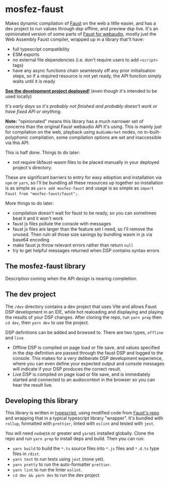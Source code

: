 # mosfez-faust

Makes dynamic compilation of [Faust](https://faust.grame.fr/) on the web a little easier, and has a dev project to run values through dsp offline, and preview dsp live. It's an opinionated version of some parts of [Faust for webaudio](https://github.com/grame-cncm/faust/tree/master-dev/architecture/webaudio), mostly just the Web Assembly Faust compiler, wrapped up in a library that'll have:

- full typescript compatibility
- ESM exports
- no external file dependencies (i.e. don't require users to add `<script>` tags)
- have any async functions chain seamlessly off any prior initialisation steps, so if a required resource is not yet ready, the API function simply waits until it is ready

**[See the development project deployed!](https://dxinteractive.github.io/mosfez-faust/)** (even though it's intended to be used locally)

_It's early days so it's probably not finished and probably doesn't work or have fixed API or anything._

**Note:** "opinionated" means this library has a much narrower set of concerns than the original Faust webaudio API it's using. This is mainly just for compilation on the web, playback using `AudioWorket` nodes, no in-built-polyphonic compilation, some compilation options are set and inaccessible via this API.

This is half done. Things to do later:

- not require libfaust-wasm files to be placed manually in your deployed project's directory.

These are significant barriers to entry for easy adoption and installation via `npm` or `yarn`, so I'll be bundling all these resources up together so installation is as simple as `yarn add mosfez-faust` and usage is as simple as `import Faust from "mosfez-faust/faust";`.

More things to do later:

- compilation doesn't wait for faust to be ready, so you can sometimes beat it and it won't work
- faust js files pollute the console with messages
- faust js files are larger than the feature set I need, so I'll remove the unused. Then ruin all those size savings by bundling wasm in js via base64 encoding
- make faust js throw relevant errors rather than return `null`
- try to get helpful messages returned when DSP contains syntax errors

## The mosfez-faust library

Description coming when the API design is nearing completion.

## The dev project

The `/dev` directory contains a dev project that uses Vite and allows Faust DSP development in an IDE, while hot realoading and displaying and playing the results of your DSP changes. After cloning the repo, run `yarn prep` then `cd dev`, then `yarn dev` to use the project.

DSP definitions can be added and browsed to. There are two types, `offline` and `live`.

- Offline DSP is compiled on page load or file save, and values specified in the dsp definition are passed through the faust DSP and logged to the console. This makes for a very deliberate DSP development experience, where you can even define your expected output and console messages will indicate if your DSP produces the correct result.
- Live DSP is compiled on page load or file save, and is immediately started and connected to an audiocontext in the browser so you can hear the result live.

## Developing this library

This library is written in [typescript](https://www.typescriptlang.org/), using modified code from [Faust's repo](https://github.com/grame-cncm/faust) and wrapping that in a typical typescript library "wrapper". It's bundled with `rollup`, formatted with `prettier`, linted with `eslint` and tested with `jest`.

You will need `node@16` or greater and `yarn@1` installed globally. Clone the repo and run `yarn prep` to install deps and build. Then you can run:

- `yarn build` to build the `*.ts` source files into `*.js` files and `*.d.ts` type files in `/dist`.
- `yarn test` to run tests using `jest` (none yet).
- `yarn pretty` to run the auto-formatter `prettier`.
- `yarn lint` to run the linter `eslint`.
- `cd dev && yarn dev` to run the dev project
